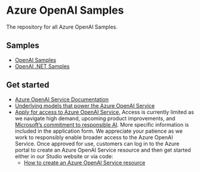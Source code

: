 # Azure OpenAI Samples

The repository for all Azure OpenAI Samples.

## Samples

- [OpenAI Samples](https://aka.ms/AOAICodeSamples)
- [OpenAI .NET Samples](https://aka.ms/openai-dotnet-samples)

## Get started

- [Azure OpenAI Service Documentation](https://learn.microsoft.com/en-us/azure/cognitive-services/openai/)
- [Underlying models that power the Azure OpenAI Service](https://learn.microsoft.com/en-us/azure/cognitive-services/openai/concepts/models)
- [Apply for access to Azure OpenAI Service.](https://aka.ms/oaiapply) Access is currently limited as we navigate high demand, upcoming product improvements, and  [Microsoft’s commitment to responsible AI](https://www.microsoft.com/ai/responsible-ai?activetab=pivot1:primaryr6). More specific information is included in the application form. We appreciate your patience as we work to responsibly enable broader access to the Azure OpenAI Service. Once approved for use, customers can log in to the Azure portal to create an Azure OpenAI Service resource and then get started either in our Studio website or via code:
  - [How to create an Azure OpenAI Service resource](https://learn.microsoft.com/en-us/azure/cognitive-services/openai/how-to/create-resource?pivots=web-portal)